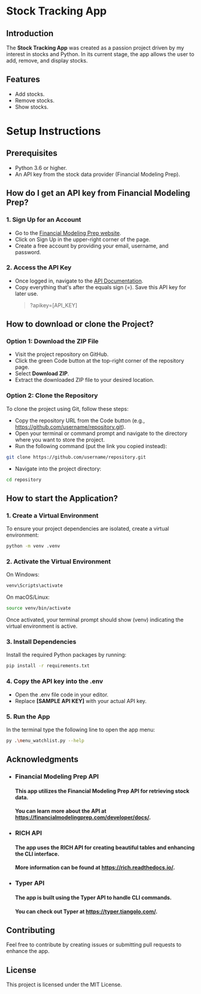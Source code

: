 # Stock Tracking App

## Introduction
The **Stock Tracking App** was created as a passion project driven by my interest in stocks and Python. In its current stage, the app allows the user to add, remove, and display stocks.

## Features
- Add stocks.
- Remove stocks.
- Show stocks.

# Setup Instructions
## Prerequisites
- Python 3.6 or higher.
- An API key from the stock data provider (Financial Modeling Prep).

## How do I get an API key from Financial Modeling Prep?
### 1. Sign Up for an Account
- Go to the [Financial Modeling Prep website](https://site.financialmodelingprep.com/).
- Click on Sign Up in the upper-right corner of the page.
- Create a free account by providing your email, username, and password.

### 2. Access the API Key
- Once logged in, navigate to the [API Documentation](https://site.financialmodelingprep.com/developer/docs).
- Copy everything that's after the equals sign (=). Save this API key for later use.
  > ?apikey=[API_KEY]

## How to download or clone the Project?
### Option 1: Download the ZIP File
- Visit the project repository on GitHub.
- Click the green Code button at the top-right corner of the repository page.
- Select **Download ZIP**.
- Extract the downloaded ZIP file to your desired location.

### Option 2: Clone the Repository
To clone the project using Git, follow these steps:
- Copy the repository URL from the Code button (e.g., https://github.com/username/repository.git).
- Open your terminal or command prompt and navigate to the directory where you want to store the project.
- Run the following command (put the link you copied instead):
```bash
git clone https://github.com/username/repository.git
```
- Navigate into the project directory:
```bash
cd repository
```

## How to start the Application?
### 1. Create a Virtual Environment
To ensure your project dependencies are isolated, create a virtual environment:
```bash
python -m venv .venv
```

### 2. Activate the Virtual Environment
On Windows:
```bash
venv\Scripts\activate
```
On macOS/Linux:
```bash
source venv/bin/activate
```
Once activated, your terminal prompt should show (venv) indicating the virtual environment is active.

### 3. Install Dependencies
Install the required Python packages by running:
```bash
pip install -r requirements.txt
```

### 4. Copy the API key into the .env
- Open the .env file code in your editor.
- Replace **[SAMPLE API KEY]** with your actual API key.

### 5. Run the App
In the terminal type the following line to open the app menu:
```bash
py .\menu_watchlist.py --help
```

## Acknowledgments
- ### Financial Modeling Prep API
  #### This app utilizes the Financial Modeling Prep API for retrieving stock data.
  #### You can learn more about the API at https://financialmodelingprep.com/developer/docs/.
- ### RICH API
  #### The app uses the RICH API for creating beautiful tables and enhancing the CLI interface.
  #### More information can be found at https://rich.readthedocs.io/.
- ### Typer API
  #### The app is built using the Typer API to handle CLI commands.
  #### You can check out Typer at https://typer.tiangolo.com/.
  
## Contributing
Feel free to contribute by creating issues or submitting pull requests to enhance the app.

## License
This project is licensed under the MIT License.





